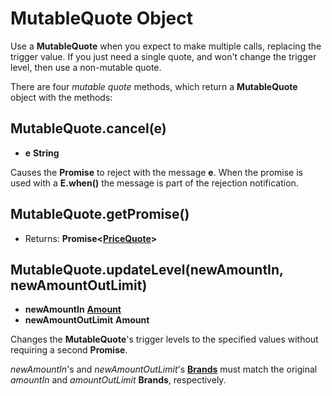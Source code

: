 # MutableQuote Object

Use a **MutableQuote** when you expect to make multiple calls, replacing the trigger
value. If you just need a single quote, and won't change the trigger level, then use
a non-mutable quote.

There are four *mutable quote* methods, which return a **MutableQuote** object with the methods:

## MutableQuote.cancel(e)
- **e** **String**

Causes the **Promise** to reject with the message **e**. 
When the promise is used with a **E.when()** the message is part of the rejection notification. 

## MutableQuote.getPromise()
- Returns: **Promise&lt;[PriceQuote](./zoe-data-types.md#pricequote)>**

## MutableQuote.updateLevel(newAmountIn, newAmountOutLimit)
- **newAmountIn** **[Amount](reference/ertp-api/ertp-data-types.md#amount)**
- **newAmountOutLimit** **Amount**

Changes the **MutableQuote**'s trigger levels to the specified values without requiring a second **Promise**.

*newAmountIn*'s and *newAmountOutLimit*'s **[Brands](/reference/ertp-api/brand.md)** must match the original 
*amountIn* and *amountOutLimit* **Brands**, respectively. 

